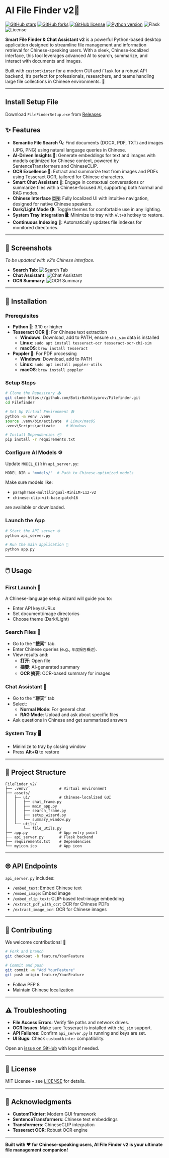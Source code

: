 # AI File Finder v2📂

[![GitHub stars](https://img.shields.io/github/stars/BotirBakhtiyarov/Filefinder?style=social)](https://github.com/BotirBakhtiyarov/Filefinder/stargazers)
[![GitHub forks](https://img.shields.io/github/forks/BotirBakhtiyarov/Filefinder?style=social)](https://github.com/BotirBakhtiyarov/Filefinder/network/members)
[![GitHub license](https://img.shields.io/github/license/BotirBakhtiyarov/Filefinder)](https://github.com/BotirBakhtiyarov/Filefinder/blob/main/LICENSE)
[![Python version](https://img.shields.io/badge/python-3.10%2B-blue)](https://www.python.org/downloads/)
![Flask](https://img.shields.io/badge/Flask-3.0.0-green)
![License](https://img.shields.io/badge/License-MIT-yellow)

**Smart File Finder & Chat Assistant v2** is a powerful Python-based desktop application designed to streamline file management and information retrieval for Chinese-speaking users. With a sleek, Chinese-localized interface, this tool leverages advanced AI to search, summarize, and interact with documents and images.

Built with `customtkinter` for a modern GUI and `Flask` for a robust API backend, it’s perfect for professionals, researchers, and teams handling large file collections in Chinese environments. 🚀

---
## Install Setup File
Download `FileFinderSetup.exe` from [Releases](https://github.com/BotirBakhtiyarov/FileFinder/releases).

## ✨ Features

- **Semantic File Search 🔍**: Find documents (DOCX, PDF, TXT) and images (JPG, PNG) using natural language queries in Chinese.
- **AI-Driven Insights 🤖**: Generate embeddings for text and images with models optimized for Chinese content, powered by SentenceTransformers and ChineseCLIP.
- **OCR Excellence 📸**: Extract and summarize text from images and PDFs using Tesseract OCR, tailored for Chinese characters.
- **Smart Chat Assistant 💬**: Engage in contextual conversations or summarize files with a Chinese-focused AI, supporting both Normal and RAG modes.
- **Chinese Interface 🇨🇳**: Fully localized UI with intuitive navigation, designed for native Chinese speakers.
- **Dark/Light Mode 🌗**: Toggle themes for comfortable use in any lighting.
- **System Tray Integration 🖥️**: Minimize to tray with `Alt+Q` hotkey to restore.
- **Continuous Indexing 🔄**: Automatically updates file indexes for monitored directories.

---

## 📸 Screenshots

*To be updated with v2’s Chinese interface.*

- **Search Tab**: ![Search Tab](screenshots/1.PNG)
- **Chat Assistant**: ![Chat Assistant](screenshots/2.PNG)
- **OCR Summary**: ![OCR Summary](screenshots/3.PNG)

---

## 🚀 Installation

### Prerequisites

- **Python 🐍**: 3.10 or higher
- **Tesseract OCR 📖**: For Chinese text extraction  
  - **Windows**: Download, add to PATH, ensure `chi_sim` data is installed  
  - **Linux**: `sudo apt install tesseract-ocr tesseract-ocr-chi-sim`  
  - **macOS**: `brew install tesseract`
- **Poppler 📄**: For PDF processing  
  - **Windows**: Download, add to PATH  
  - **Linux**: `sudo apt install poppler-utils`  
  - **macOS**: `brew install poppler`

### Setup Steps

```bash
# Clone the Repository 📥
git clone https://github.com/BotirBakhtiyarov/Filefinder.git
cd Filefinder

# Set Up Virtual Environment 🛠️
python -m venv .venv
source .venv/bin/activate  # Linux/macOS
.venv\Scripts\activate     # Windows

# Install Dependencies 📦
pip install -r requirements.txt
```

### Configure AI Models ⚙️

Update `MODEL_DIR` in `api_server.py`:

```python
MODEL_DIR = "models/"  # Path to Chinese-optimized models
```

Make sure models like:

- `paraphrase-multilingual-MiniLM-L12-v2`
- `chinese-clip-vit-base-patch16`

are available or downloaded.

### Launch the App

```bash
# Start the API server 🌐
python api_server.py

# Run the main application 🎉
python app.py
```

---

## 🖱️ Usage

### First Launch 🚀

A Chinese-language setup wizard will guide you to:

- Enter API keys/URLs
- Set document/image directories
- Choose theme (Dark/Light)

### Search Files 🔎

- Go to the **“搜索”** tab.
- Enter Chinese queries (e.g., `年度报告概述`).
- View results and:
  - **打开**: Open file
  - **摘要**: AI-generated summary
  - **OCR 摘要**: OCR-based summary for images

### Chat Assistant 💬

- Go to the **“聊天”** tab
- Select:
  - **Normal Mode**: For general chat
  - **RAG Mode**: Upload and ask about specific files
- Ask questions in Chinese and get summarized answers

### System Tray 🖥️

- Minimize to tray by closing window
- Press **Alt+Q** to restore

---

## 📁 Project Structure

```
FileFinder_v2/
├── .venv/              # Virtual environment
├── assets/
│   ├── ui/             # Chinese-localized GUI
│   │   ├── chat_frame.py
│   │   ├── main_app.py
│   │   ├── search_frame.py
│   │   ├── setup_wizard.py
│   │   └── summary_window.py
│   └── utils/
│       └── file_utils.py
├── app.py              # App entry point
├── api_server.py       # Flask backend
├── requirements.txt    # Dependencies
└── myicon.ico          # App icon
```

---

## 🌐 API Endpoints

`api_server.py` includes:

- `/embed_text`: Embed Chinese text
- `/embed_image`: Embed image
- `/embed_clip_text`: CLIP-based text-image embedding
- `/extract_pdf_with_ocr`: OCR for Chinese PDFs
- `/extract_image_ocr`: OCR for Chinese images

---

## 🤝 Contributing

We welcome contributions! 🌟

```bash
# Fork and branch
git checkout -b feature/YourFeature

# Commit and push
git commit -m "Add YourFeature"
git push origin feature/YourFeature
```

- Follow PEP 8
- Maintain Chinese localization

---

## ⚠️ Troubleshooting

- **File Access Errors**: Verify file paths and network drives.
- **OCR Issues**: Make sure Tesseract is installed with `chi_sim` support.
- **API Failures**: Confirm `api_server.py` is running and keys are set.
- **UI Bugs**: Check `customtkinter` compatibility.

Open an [issue on GitHub](https://github.com/BotirBakhtiyarov/Filefinder/issues) with logs if needed.

---

## 📜 License

MIT License – see [LICENSE](https://github.com/BotirBakhtiyarov/Filefinder/blob/main/LICENSE) for details.

---

## 🙌 Acknowledgments

- **CustomTkinter**: Modern GUI framework
- **SentenceTransformers**: Chinese text embeddings
- **Transformers**: ChineseCLIP integration
- **Tesseract OCR**: Robust OCR engine

---

**Built with ❤️ for Chinese-speaking users, AI File Finder v2 is your ultimate file management companion!**

